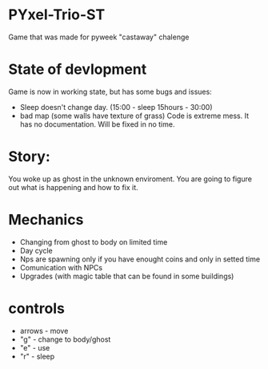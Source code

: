 # PYxel-Trio-ST
Game that was made for pyweek "castaway" chalenge

# State of devlopment
Game is now in working state, but has some bugs and issues:
 - Sleep doesn't change day.  (15:00 - sleep 15hours - 30:00)
 - bad map (some walls have texture of grass)
Code is extreme mess. It has no documentation. Will be fixed in no time.

# Story:
You woke up as ghost in the unknown enviroment. You are going to figure out what is happening and how to fix it.

# Mechanics
 - Changing from ghost to body on limited time
 - Day cycle
 - Nps are spawning only if you have enought coins and only in setted time
 - Comunication with NPCs
 - Upgrades (with magic table that can be found in some buildings)
 
# controls
 - arrows - move
 - "g" - change to body/ghost
 - "e" - use
 - "r" - sleep
